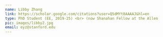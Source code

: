 ```yaml
---
name: Libby Zhang
link: https://scholar.google.com/citations?user=Q5dMYt8AAAAJ&hl=en
type: PhD Student (EE, 2019-25) <br> (now Shanahan Fellow at the Allen Institute and U. Washington)
pic: images/libby2.jpg
email: eyz@stanford.edu
---
```

